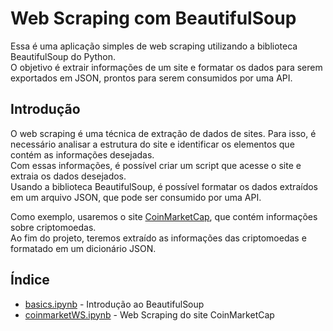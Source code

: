 # Web Scraping com BeautifulSoup
Essa é uma aplicação simples de web scraping utilizando a biblioteca BeautifulSoup do Python.  
O objetivo é extrair informações de um site e formatar os dados para serem exportados em JSON, prontos para serem consumidos por uma API.  

## Introdução
O web scraping é uma técnica de extração de dados de sites.
Para isso, é necessário analisar a estrutura do site e identificar os elementos que contém as informações desejadas.  
Com essas informações, é possível criar um script que acesse o site e extraia os dados desejados.  
Usando a biblioteca BeautifulSoup, é possível formatar os dados extraídos em um arquivo JSON, que pode ser consumido por uma API. 
   
Como exemplo, usaremos o site [CoinMarketCap](https://coinmarketcap.com/), que contém informações sobre criptomoedas.  
Ao fim do projeto, teremos extraído as informações das criptomoedas e formatado em um dicionário JSON.

## Índice
- [basics.ipynb](#basics.ipynb) - Introdução ao BeautifulSoup
- [coinmarketWS.ipynb](#coinmarketWS.ipynb) - Web Scraping do site CoinMarketCap